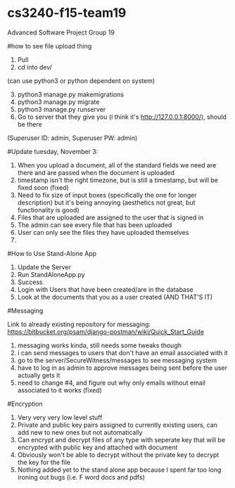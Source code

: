 # cs3240-f15-team19
Advanced Software Project Group 19

#how to see file upload thing
1. Pull
2. cd into dev/

(can use python3 or python dependent on system)

3. python3 manage.py makemigrations
4. python3 manage.py migrate
5. python3 manage.py runserver
6. Go to server that they give you (i think it's http://127.0.0.1:8000/), should be there


(Superuser ID: admin, Superuser PW: admin)

#Update tuesday, November 3:
1. When you upload a document, all of the standard fields we need are there and are passed when the document is uploaded
2. timestamp isn't the right timezone, but is still a timestamp, but will be fixed soon (fixed)
3. Need to fix size of input boxes (specifically the one for longer description) but it's being annoying (aesthetics not great, but functionality is good)
4. Files that are uploaded are assigned to the user that is signed in
5. The admin can see every file that has been uploaded
6. User can only see the files they have uploaded themselves
7. 

#How to Use Stand-Alone App

1. Update the Server
2. Run StandAloneApp.py
3. Success
4. Login with Users that have been created/are in the database
5. Look at the documents that you as a user created (AND THAT'S IT)

#Messaging 

Link to already existing repository for messaging: https://bitbucket.org/psam/django-postman/wiki/Quick_Start_Guide

1. messaging works kinda, still needs some tweaks though<br />
2. i can send messages to users that don't have an email associated with it<br />
3. go to the server/SecureWitness/messages to see messaging system<br />
4. have to log in as admin to approve messages being sent before the user actually gets it <br />
5. need to change #4, and figure out why only emails without email associated to it works (fixed)

#Encryption

1. Very very very low level stuff
2. Private and public key pairs assigned to currently existing users, can add new to new ones but not automatically
3. Can encrypt and decrypt files of any type with seperate key that will be encrypted with public key and attached with document
4. Obviously won't be able to decrypt without the private key to decrypt the key for the file
5. Nothing added yet to the stand alone app because I spent far too long ironing out bugs (i.e. F word docs and pdfs)
